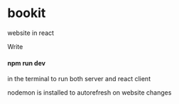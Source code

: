 # bookit
website in react

Write

#### npm run dev 

in the terminal to run both server and react client

nodemon is installed to autorefresh on website changes
